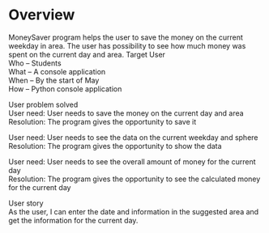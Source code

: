 # Overview<br>

MoneySaver program helps the user to save the money on the current weekday in area. The user has possibility to see how much money was spent on the current day and area.
Target User<br>
Who – Students <br>
What – A console application<br>
When – By the start of May<br>
How – Python console application<br>

User problem solved<br>
User need: User needs to save the money on the current day and area<br>
Resolution: The program gives the opportunity to save it<br>

User need: User needs to see the data on the current weekday and sphere<br>
Resolution: The program gives the opportunity to show the data<br>

User need: User needs to see the overall amount of money for the current day<br>
Resolution: The program gives the opportunity to see the calculated money for the current day<br>

User story<br>
As the user, I can enter the date and information in the suggested area and get the information for the current day. <br>
